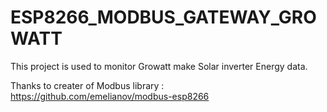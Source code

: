 # ESP8266_MODBUS_GATEWAY_GROWATT
This project is used to monitor Growatt make Solar inverter Energy data.

Thanks to creater of Modbus library : https://github.com/emelianov/modbus-esp8266
